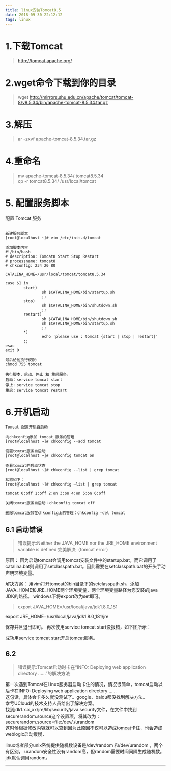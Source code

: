 ```yaml
---
title: linux安装Tomcat8.5
date: 2018-09-30 22:12:12
tags: linux
---
```


# 1.下载Tomcat
>http://tomcat.apache.org/

<!--more-->

# 2.wget命令下载到你的目录

>wget http://mirrors.shu.edu.cn/apache/tomcat/tomcat-8/v8.5.34/bin/apache-tomcat-8.5.34.tar.gz

# 3.解压
>ar -zxvf apache-tomcat-8.5.34.tar.gz


# 4.重命名
>mv apache-tomcat-8.5.34/ tomcat8.5.34  
>cp -r tomcat8.5.34/ /usr/local/tomcat


# 5. 配置服务脚本
配置 Tomcat 服务

```

新建服务脚本
[root@localhost ~]# vim /etc/init.d/tomcat

添加脚本内容
#!/bin/bash
# description: Tomcat8 Start Stop Restart
# processname: tomcat8
# chkconfig: 234 20 80

CATALINA_HOME=/usr/local/tomcat/tomcat8.5.34

case $1 in
        start)
                sh $CATALINA_HOME/bin/startup.sh
                ;;
        stop)
                sh $CATALINA_HOME/bin/shutdown.sh
                ;;
        restart)
                sh $CATALINA_HOME/bin/shutdown.sh
                sh $CATALINA_HOME/bin/startup.sh
                ;;
        *)
                echo 'please use : tomcat {start | stop | restart}'
        ;;
esac
exit 0

最后给他执行权限:
chmod 755 tomcat

执行脚本，启动、停止 和 重启服务。
启动：service tomcat start
停止：service tomcat stop
重启：service tomcat restart
```

# 6.开机启动

```
Tomcat 配置开机自启动

向chkconfig添加 tomcat 服务的管理
[root@localhost ~]# chkconfig --add tomcat

设置tomcat服务自启动
[root@localhost ~]# chkconfig tomcat on

查看tomcat的启动状态
[root@localhost ~]# chkconfig --list | grep tomcat

状态如下：
[root@localhost ~]# chkconfig –list | grep tomcat

tomcat 0:off 1:off 2:on 3:on 4:on 5:on 6:off

关闭tomcat服务自启动：chkconfig tomcat off

删除tomcat服务在chkconfig上的管理：chkconfig –del tomcat
```

## 6.1 启动错误
>错误提示:Neither the JAVA_HOME nor the JRE_HOME environment variable is defined 完美解决（tomcat error）

原因：
因为启动tomcat会调用tomcat安装文件中的startup.bat，而它调用了catalina.bat则调用了setclasspath.bat。因此需要在setclasspath.bat的开头手动声明环境变量。

解决方案：
用vim打开tomcat的bin目录下的setclasspath.sh，添加JAVA_HOME和JRE_HOME两个环境变量，两个环境变量路径为您安装的java JDK的路径。
windows下将export改为set即可。

>export JAVA_HOME=/usr/local/java/jdk1.8.0_181
>
 export JRE_HOME=/usr/local/java/jdk1.8.0_181/jre

保存并且退出即可。
再次使用service tomcat start没报错，如下图所示：

成功用service tomcat start开启tomcat服务。

## 6.2
>错误提示:Tomcat启动时卡在“INFO: Deploying web application directory ......”的解决方法


第一次遇到Tomcat在Linux服务器启动卡住的情况，情况很简单，tomcat启动以后卡在INFO: Deploying web application directory ......  
这句话，具体会卡多久就没测试了。google、baidu都没找到解决方法。  
幸亏UCloud的技术支持人员给出了解决方案。  
找到jdk1.x.x_xx/jre/lib/security/java.security文件，在文件中找到securerandom.source这个设置项，将其改为：  
securerandom.source=file:/dev/./urandom   
这时候根据修改内容就可以查到因为此原因不仅可以造成tomcat卡住，也会造成weblogic启动缓慢，

linux或者部分unix系统提供随机数设备是/dev/random 和/dev/urandom ，两个有区别， 
urandom安全性没有random高，但random需要时间间隔生成随机数。  
jdk默认调用random。

---------------------
